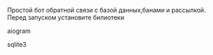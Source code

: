 Простой бот обратной связи с базой данных,банами и рассылкой.
Перед запуском установите билиотеки 


aiogram


sqlite3

